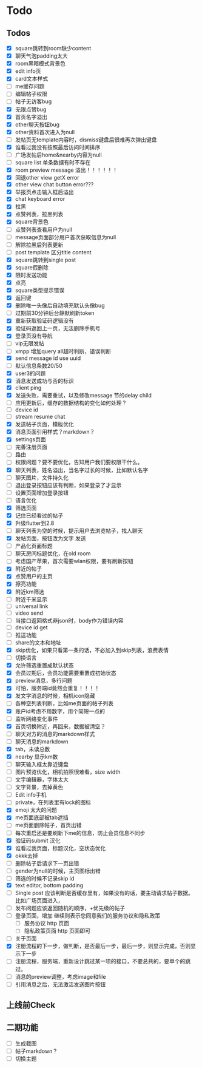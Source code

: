 # Todo

## Todos

- [x]  square跳转到room缺少content
- [x]  聊天气泡padding太大
- [x]  room黑暗模式背景色
- [x]  edit info页
- [x]  card文本样式
- [ ]  me缓存问题
- [ ]  编辑帖子权限
- [ ]  帖子无访客bug
- [x]  无限点赞bug
- [x]  首页名字溢出
- [x]  other聊天按钮bug
- [x]  other资料首次进入为null
- [ ]  发帖页无template内容时，dismiss键盘后很难再次弹出键盘
- [x]  谁看过我没有按照最后访问时间排序
- [ ]  广场发帖后home&nearby内容为null
- [ ]  square list 单条数据有时不存在
- [x]  room preview message 溢出！！！！！！
- [x]  回退other view getX error
- [x]  other view chat button error???
- [x]  举报页点击输入框后溢出
- [x]  chat keyboard error
- [x]  拉黑
- [x]  点赞列表，拉黑列表
- [x]  square背景色
- [ ]  点赞列表查看用户为null
- [ ]  message页面部分用户首次获取信息为null
- [ ]  解除拉黑后列表更新
- [ ]  post template 区分title content
- [x]  square跳转到single post
- [x]  square假删除
- [x]  限时发送功能
- [x]  点亮
- [x]  square类型提示错误
- [x]  返回键
- [x]  删除唯一头像后自动填充默认头像bug
- [ ]  过期前30分钟后台静默刷新token
- [x]  重新获取验证码逻辑没有
- [x]  验证码返回上一页，无法删除手机号
- [x]  登录页没有导航 
- [ ]  vip无限发帖
- [ ]  xmpp 增加query all超时判断，错误判断
- [x]  send message id use uuid
- [ ]  默认信息条数20/50
- [x]  user3的问题
- [x]  消息发送成功与否的标识
- [x]  client ping
- [x]  发送失败，需要重试，以及修改message 节的delay child
- [ ]  应用更新后，缓存的数据结构的变化如何处理？
- [ ]  device id
- [ ]  stream resume chat
- [x]  发送帖子页面，模版优化
- [x]  消息页面引用样式？markdown？
- [x]  settings页面
- [ ]  完善注册页面
- [ ]  路由
- [ ]  权限问题？要不要优化，告知用户我们要权限干什么。
- [x]  聊天列表，姓名溢出，当名字过长的时候，比如默认名字
- [ ]  聊天图片，文件持久化
- [ ]  退出登录按钮应该有判断，如果登录了才显示
- [ ]  设置页面增加登录按钮
- [ ]  语言优化
- [x] 筛选页面
- [x] 记住已经看过的帖子
- [x] 升级flutter到2.8
- [ ] 聊天列表为空的时候，提示用户去浏览帖子，找人聊天
- [x] 发帖页面，按钮改为文字 发送
- [ ] 产品化页面标题
- [ ] 聊天房间标题优化，在old room
- [ ] 考虑国产苹果，首次需要wlan权限，要有刷新按钮
- [x] 附近的帖子
- [x] 点赞用户的主页
- [x] 擦亮功能
- [x] 附近km筛选
- [ ] 附近千米显示
- [ ] universal link
- [ ] video send
- [ ] 当接口返回格式非json时，body作为错误内容
- [ ] device id get
- [ ] 推送功能
- [ ] share的文本和地址
- [x] skip优化，如果只看第一条的话，不必加入到skip列表，浪费表情
- [ ] 切换语言
- [x] 允许筛选重置成默认状态
- [x] 会员过期后，会员功能需要重置成初始状态
- [x] preview消息，多行问题
- [x] 可怕，服务端id竟然会重复！！！！
- [x] 发文字消息的时候，相机icon隐藏
- [ ] 各种空列表判断，比如me页面的帖子列表
- [x] 账户id考虑不用数字，用个简短一点的
- [ ] 监听网络变化事件
- [x] 首页切换附近，再回来，数据被清空？
- [ ] 聊天对方的消息的markdown样式
- [ ] 聊天消息的markdown
- [x] tab，未读总数
- [x] nearby 显示km数
- [ ] 聊天输入框太靠近键盘
- [ ] 图片预览优化，相机拍照很难看，size width
- [ ] 文字编辑器，字体太大
- [ ] 文字背景，去掉黄色
- [ ] Edit info手机
- [ ] private，在列表里有lock的图标
- [x] emoji 太大的问题
- [x] me页面底部被tab遮挡
- [ ] me页面删除帖子，首页出错
- [ ] 每次重启还是要刷新下me的信息，防止会员信息不同步
- [x] 验证码submit 汉化
- [x] 谁看过我页面，标题汉化，空状态优化
- [x] okkk去掉
- [ ] 删除帖子后请求下一页出错
- [ ] gender为null的时候，主页图标出错
- [ ] 筛选的时候不记录skip id
- [x] text editor, bottom padding
- [ ] Single post 应该判断是否缓存里有，如果没有的话，要主动请求帖子数据。比如广场页面进入，
- [ ] 发布问题应该返回随机的顺序，+优先级的帖子
- [ ] 登录页面，增加 继续则表示您同意我们的服务协议和隐私政策
    - [ ] 服务协议 http 页面
    - [ ] 隐私政策页面 http 页面即可
- [ ] 关于页面
- [x] 注册流程的下一步，做判断，是否最后一步，最后一步，则显示完成，否则显示下一步
- [ ] 注册流程，服务端，重新设计跳过某一项的接口，不要总共的，要单个的跳过。
- [ ] 消息的preview调整，考虑image和file
- [ ] 引用消息之后，无法激活发送图片按钮
## 上线前Check

## 二期功能

- [ ] 生成截图 
- [ ]  帖子markdown？
- [ ] 切换主题

